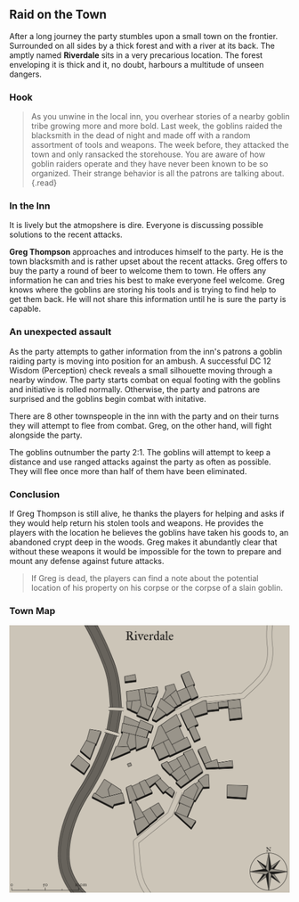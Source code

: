## Raid on the Town
After a long journey the party stumbles upon a small town on the frontier. Surrounded on all sides by a thick forest and with a river at its back. The amptly named **Riverdale** sits in a very precarious location. The forest enveloping it is thick and it, no doubt, harbours a multitude of unseen dangers.

### Hook
> As you unwine in the local inn, you overhear stories of a nearby goblin tribe growing more and more bold. Last week, the goblins raided the blacksmith in the dead of night and made off with a random assortment of tools and weapons. The week before, they attacked the town and only ransacked the storehouse. You are aware of how goblin raiders operate and they have never been known to be so organized. Their strange behavior is all the patrons are talking about.
{.read}

### In the Inn
It is lively but the atmopshere is dire. Everyone is discussing possible solutions to the recent attacks.

**Greg Thompson** approaches and introduces himself to the party. He is the town blacksmith and is rather upset about the recent attacks. Greg offers to buy the party a round of beer to welcome them to town. He offers any information he can and tries his best to make everyone feel welcome. Greg knows where the goblins are storing his tools and is trying to find help to get them back. He will not share this information until he is sure the party is capable.

### An unexpected assault
As the party attempts to gather information from the inn's patrons a goblin raiding party is moving into position for an ambush. A successful DC 12 Wisdom (Perception) check reveals a small silhouette moving through a nearby window. The party starts combat on equal footing with the goblins and initiative is rolled normally. Otherwise, the party and patrons are surprised and the goblins begin combat with initative.

There are 8 other townspeople in the inn with the party and on their turns they will attempt to flee from combat. Greg, on the other hand, will fight alongside the party.

The goblins outnumber the party 2:1. The goblins will attempt to keep a distance and use ranged attacks against the party as often as possible. They will flee once more than half of them have been eliminated.

### Conclusion
If Greg Thompson is still alive, he thanks the players for helping and asks if they would help return his stolen tools and weapons. He provides the players with the location he believes the goblins have taken his goods to, an abandoned crypt deep in the woods. Greg makes it abundantly clear that without these weapons it would be impossible for the town to prepare and mount any defense against future attacks.

>If Greg is dead, the players can find a note about the potential location of his property on his corpse or the corpse of a slain goblin.

### Town Map
![Riverdale Town Map](map-riverdale.png)